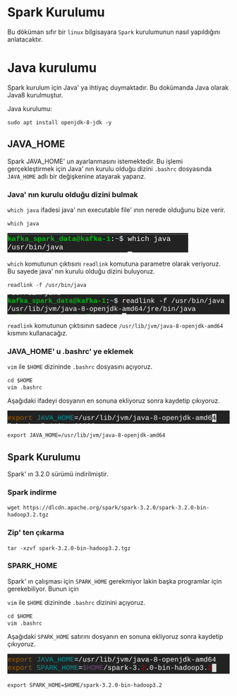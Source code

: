 # Spark Kurulumu

Bu döküman sıfır bir `linux` bilgisayara `Spark` kurulumunun nasıl yapıldığını anlatacaktır. 

# Java kurulumu

Spark kurulum için Java' ya ihtiyaç duymaktadır. Bu dokümanda Java olarak Java8 kurulmuştur. 

Java kurulumu:

    sudo apt install openjdk-8-jdk -y

## JAVA_HOME

Spark JAVA_HOME' un ayarlanmasını istemektedir. Bu işlemi gerçekleştirmek için Java' nın kurulu olduğu dizini `.bashrc` dosyasında `JAVA_HOME` adlı bir değişkenine atayarak yaparız.

### Java' nın kurulu olduğu dizini bulmak

`which java` ifadesi java' nın executable file' ının nerede olduğunu bize verir.

    which java

![which_java](which_java.png)

`which` komutunun çıktısını `readlink` komutuna parametre olarak veriyoruz. Bu sayede java' nın kurulu olduğu dizini buluyoruz. 

    readlink -f /usr/bin/java

![readlink_java](readlink_java.png)

`readlink` komutunun çıktısının sadece `/usr/lib/jvm/java-8-openjdk-amd64` kısmını kullanacağız.

### JAVA_HOME' u .bashrc' ye eklemek

`vim` ile `$HOME` dizininde `.bashrc` dosyasını açıyoruz.

    cd $HOME
    vim .bashrc

Aşağıdaki ifadeyi dosyanın en sonuna ekliyoruz sonra kaydetip çıkıyoruz.

![bashrc](bashrc.png)

    export JAVA_HOME=/usr/lib/jvm/java-8-openjdk-amd64


## Spark Kurulumu

Spark' ın 3.2.0 sürümü indirilmiştir.

### Spark indirme

    wget https://dlcdn.apache.org/spark/spark-3.2.0/spark-3.2.0-bin-hadoop3.2.tgz

### Zip' ten çıkarma

    tar -xzvf spark-3.2.0-bin-hadoop3.2.tgz

### SPARK_HOME

Spark' ın çalışması için `SPARK_HOME` gerekmiyor lakin başka programlar için gerekebiliyor. Bunun için

`vim` ile `$HOME` dizininde `.bashrc` dizinini açıyoruz.

    cd $HOME
    vim .bashrc

Aşağıdaki `SPARK_HOME` satırını dosyanın en sonuna ekliyoruz sonra kaydetip çıkıyoruz.

![spark_home](spark_home.png)

    export SPARK_HOME=$HOME/spark-3.2.0-bin-hadoop3.2